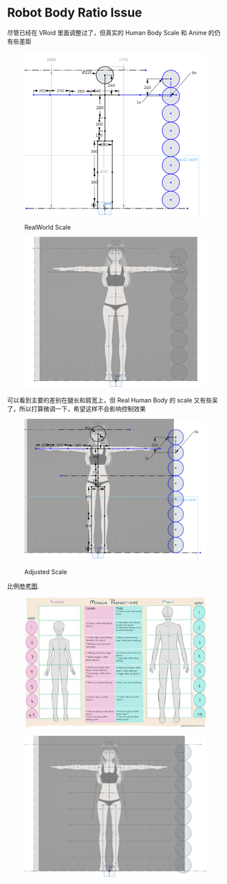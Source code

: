 # Robot Body Ratio Issue

尽管已经在 VRoid 里面调整过了，但真实的 Human Body Scale 和 Anime 的仍有些差距

<figure><img src="../../.gitbook/assets/image (4) (1).png" alt=""><figcaption><p>RealWorld Scale</p></figcaption></figure>

<figure><img src="../../.gitbook/assets/image (2) (2).png" alt=""><figcaption></figcaption></figure>

可以看到主要的差别在腿长和肩宽上，但 Real Human Body 的 scale 又有些呆了，所以打算微调一下，希望这样不会影响控制效果

<figure><img src="../../.gitbook/assets/image (1) (2).png" alt=""><figcaption><p>Adjusted Scale</p></figcaption></figure>

比例[参考图](https://www.deviantart.com/yubi-yubi/art/Female-and-Male-Manga-Proportion-Guide-459511163).

<figure><img src="../../.gitbook/assets/ea9e77e7abd983d234c0e827ac91497b.jpg" alt=""><figcaption></figcaption></figure>

<figure><img src="../../.gitbook/assets/image (3) (6).png" alt=""><figcaption></figcaption></figure>
